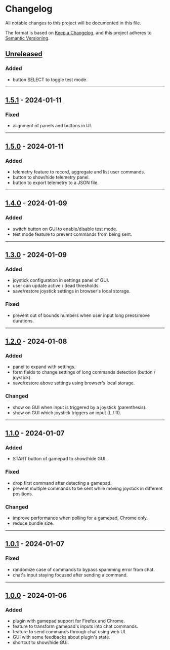 # Changelog
All notable changes to this project will be documented in this file.

The format is based on [Keep a Changelog](https://keepachangelog.com/en/1.0.0/),
and this project adheres to [Semantic Versioning](https://semver.org/spec/v2.0.0.html).

## [Unreleased]
### Added
- button SELECT to toggle test mode.

------------------------

## [1.5.1] - 2024-01-11
### Fixed
- alignment of panels and buttons in UI.

------------------------

## [1.5.0] - 2024-01-11
### Added
- telemetry feature to record, aggregate and list user commands.
- button to show/hide telemetry panel.
- button to export telemetry to a JSON file.

------------------------

## [1.4.0] - 2024-01-09
### Added
- switch button on GUI to enable/disable test mode.
- test mode feature to prevent commands from being sent.

------------------------

## [1.3.0] - 2024-01-09
### Added
- joystick configuration in settings panel of GUI.
- user can update active / dead thresholds.
- save/restore joystick settings in browser's local storage.

### Fixed
- prevent out of bounds numbers when user input long press/move durations.

------------------------

## [1.2.0] - 2024-01-08
### Added
- panel to expand with settings.
- form fields to change settings of long commands detection (button / joystick).
- save/restore above settings using browser's local storage.

### Changed
- show on GUI when input is triggered by a joystick (parenthesis).
- show on GUI which joystick triggers an input (L / R).

------------------------

## [1.1.0] - 2024-01-07
### Added
- START button of gamepad to show/hide GUI.

### Fixed
- drop first command after detecting a gamepad.
- prevent multiple commands to be sent while moving joystick in different positions.

### Changed
- improve performance when polling for a gamepad, Chrome only.
- reduce bundle size.

------------------------

## [1.0.1] - 2024-01-07
### Fixed
- randomize case of commands to bypass spamming error from chat.
- chat's input staying focused after sending a command.

------------------------

## [1.0.0] - 2024-01-06
### Added
- plugin with gamepad support for Firefox and Chrome.
- feature to transform gamepad's inputs into chat commands.
- feature to send commands through chat using web UI.
- GUI with some feedbacks about plugin's state.
- shortcut to show/hide GUI.

<!-- Table of releases -->
[Unreleased]: https://github.com/poirierlouis/twitch-bg3-gamepad/compare/v1.5.1...HEAD
[1.5.1]: https://github.com/poirierlouis/twitch-bg3-gamepad/compare/v1.5.0...v1.5.1
[1.5.0]: https://github.com/poirierlouis/twitch-bg3-gamepad/compare/v1.4.0...v1.5.0
[1.4.0]: https://github.com/poirierlouis/twitch-bg3-gamepad/compare/v1.3.0...v1.4.0
[1.3.0]: https://github.com/poirierlouis/twitch-bg3-gamepad/compare/v1.2.0...v1.3.0
[1.2.0]: https://github.com/poirierlouis/twitch-bg3-gamepad/compare/v1.1.0...v1.2.0
[1.1.0]: https://github.com/poirierlouis/twitch-bg3-gamepad/compare/v1.0.1...v1.1.0
[1.0.1]: https://github.com/poirierlouis/twitch-bg3-gamepad/compare/v1.0.0...v1.0.1
[1.0.0]: https://github.com/poirierlouis/twitch-bg3-gamepad/releases/tag/v1.0.0

